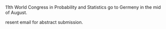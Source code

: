 11th World Congress in Probability and Statistics
go to Germeny in the mid of August.

resent email for abstract submission.
